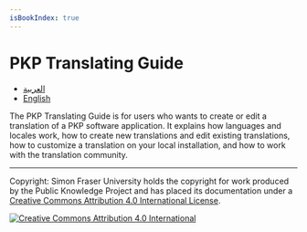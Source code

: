 ```yaml
---
isBookIndex: true
---
```

# PKP Translating Guide

- [العربية](ar/)
- [English](en/)

The PKP Translating Guide is for users who wants to create or edit a translation of a PKP software application. It explains how languages and locales work, how to create new translations and edit existing translations, how to customize a translation on your local installation, and how to work with the translation community.

----
Copyright: Simon Fraser University holds the copyright for work produced by the Public Knowledge Project and has placed its documentation under a [Creative Commons Attribution 4.0 International License](https://creativecommons.org/licenses/by/4.0/).

[![](https://licensebuttons.net/l/by/4.0/88x31.png "Creative Commons Attribution 4.0 International")](https://creativecommons.org/licenses/by/4.0/)
